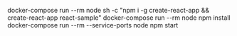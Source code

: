 docker-compose run --rm node sh -c "npm i -g create-react-app && create-react-app react-sample"
docker-compose run --rm node npm install
docker-compose run --rm --service-ports node npm start
